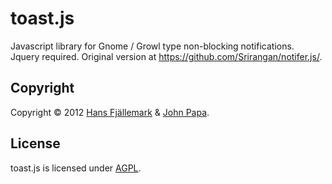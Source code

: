 # toast.js

Javascript library for Gnome / Growl type non-blocking notifications. Jquery required. Original version at https://github.com/Srirangan/notifer.js/.

## Copyright

Copyright © 2012 [Hans Fjällemark](http://twitter.com/hfjallemark) & [John Papa](http://twitter.com/John_Papa).

## License

toast.js is licensed under [AGPL](http://www.affero.org/oagf.html "Read more about the AGPL license form.").